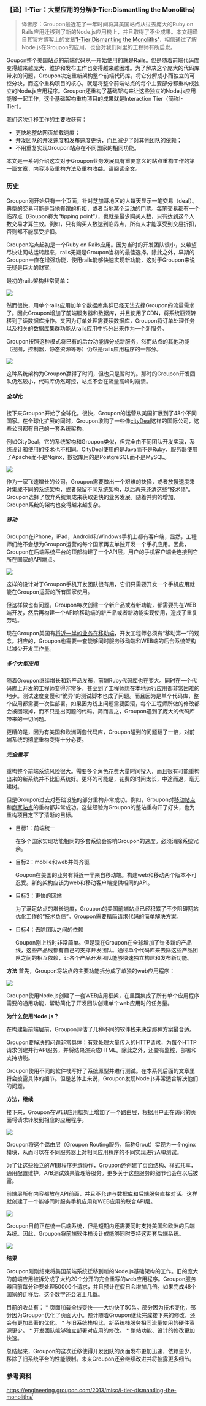 ### 【译】I-Tier：大型应用的分解(I-Tier:Dismantling the Monoliths)

>	译者序：Groupon最近花了一年时间将其美国站点从过去庞大的Ruby on Rails应用迁移到了新的Node.js应用栈上，并且取得了不少成果。本文翻译自其官方博客上的文章['I-Tier:Dismantling the Monoliths'](https://engineering.groupon.com/2013/misc/i-tier-dismantling-the-monoliths/)，相信通过了解Node.js在Groupon的应用，也会对我们阿里的工程师有所启发。

Goupon整个美国站点的前端代码从一开始使用的就是Rails。但是随着前端代码库变得越来越庞大，维护和发布工作也变得越来越困难。为了解决这个庞大的代码库带来的问题，Groupon决定重新架构整个前端代码库，将它分解成小而独立的可控分块。而这个重构项目的核心，就是将整个前端站点的每个主要部分都重构成独立的Node.js应用程序。Groupon还重构了基础架构来让这些独立的Node.js应用能够一起工作，这个基础架构重构项目的成果就是Interaction Tier（简称I-Tier）。

我们这次迁移工作的主要收获有：

*	更快地整站网页加载速度；
*	开发团队的开发速度和发布速度更快，而且减少了对其他团队的依赖；
*	不用重复实现Groupon站点在不同国家的相同功能。

本文是一系列介绍这次对于Groupon业务发展具有重要意义的站点重构工作的第一篇文章，内容涉及重构方法及重构收益。请阅读全文。

### 历史
Groupon刚开始只有一个页面，针对芝加哥地区的人每天显示一笔交易（deal）。典型的交易可能是当地餐馆的折扣，或者当地某个活动的门票。每笔交易都有一个临界点（Goupon称为“tipping point”），也就是最少购买人数，只有达到这个人数交易才算生效。例如，只有购买人数达到临界点，所有人才能享受到交易折扣，否则都不能享受折扣。

Groupon站点起初是一个Ruby on Rails应用。因为当时的开发团队很小，又希望尽快让网站运转起来，rails无疑是Groupon当初的最佳选择。除此之外，早期的Groupon一直在增强功能，使用rails能够快速实现新功能，这对于Groupon来说无疑是巨大的财富。

最初的rails架构非常简单：

![](https://engineering.groupon.com/wp-content/blogs.dir/3/files/2013/10/arch.png)

然而很快，用单个rails应用加单个数据库集群已经无法支撑Groupon的流量需求了。因此Groupon增加了前端服务器和数据库，并且使用了CDN，将系统瓶颈转移到了读数据库操作。又因为订单处理需要读数据库，Groupon将订单处理任务以及相关的数据库集群功能从rails应用中拆分出来作为一个新服务。

Groupon按照这种模式将已有的后台功能拆分成新服务，然而站点的其他功能（视图，控制器，静态资源等等）仍然是rails应用程序的一部分。

![](https://engineering.groupon.com/wp-content/blogs.dir/3/files/2013/10/arch2.png)

这种系统架构为Groupon赢得了时间，但也只是暂时的。那时的Groupon开发团队仍然较小，代码库仍然可控，站点不会在流量高峰时崩溃。

##### 全球化

接下来Groupon开始了全球化。很快，Groupon的运营从美国扩展到了48个不同国家。在全球化扩展的同时，Groupon收购了一些像[cityDeal](http://dealbook.nytimes.com/2010/05/18/groupon-makes-a-deal-for-citydeal/)这样的国际公司，这些公司都有自己的一套系统架构。

例如CityDeal，它的系统架构和Groupon类似，但完全由不同团队开发实现，系统设计和使用的技术也不相同。CityDeal使用的是Java而不是Ruby，服务器使用了Apache而不是Nginx，数据库用的是PostgreSQL而不是MySQL。

![](https://engineering.groupon.com/wp-content/blogs.dir/3/files/2013/10/arch3b.png)

作为一家飞速增长的公司，Groupon需要做出一个艰难的抉择，或者放慢速度来对集成不同的系统架构，或者保留不同系统架构，以后再来还清这些“技术债”。Groupon选择了放弃系统集成来获取更快的业务发展。随着并购的增加，Groupon系统的架构也变得越来越复杂。

##### 移动

Groupon在iPhone，iPad，Android和Windows手机上都有客户端，显然，工程师们绝不会想为Groupon运营的每个国家再去单独开发一个手机应用。因此，Groupon在后端系统平台的顶部构建了一个API层，用户的手机客户端会连接到它所在国家的API端点。

![](https://engineering.groupon.com/wp-content/blogs.dir/3/files/2013/10/arch4.png)

这样的设计对于Groupon手机开发团队很有用，它们只需要开发一个手机应用就能在Groupon运营的所有国家使用。

但这样做也有问题。Groupon每次创建一个新产品或者新功能，都需要先在WEB端开发，然后再构建一个API给移动端的新产品或者新功能实现使用，造成了重复劳动。

现在Groupon美国有[将近一半的业务在移动端](https://engineering.groupon.com/2013/misc/mobile-first-lessons-learned/)，开发工程师必须有“移动第一”的观念。相应的，Groupon也需要一套能够同时服务移动端和WEB端的后台系统架构以减少开发工作量。

##### 多个大型应用
随着Groupon继续增长和新产品发布，前端Ruby代码库也在变大。同时在一个代码库上开发的工程师变得非常多，甚至到了工程师想在本地运行应用都非常困难的地步。测试速度变慢和“诡异”的测试脚本也成了问题。而且因为是单个代码库，整个应用都需要一次性部署。如果因为线上问题需要回滚，每个工程师所做的修改都会被回滚掉，而不只是出问题的代码。简而言之，Groupon遇到了庞大的代码库带来的一切问题。

更糟的是，因为有美国和欧洲两套代码库，Groupon碰到的问题翻了一倍，对前端系统的彻底重构变得十分必要。

##### 完全重写
重构整个前端系统风险很大。需要多个角色花费大量时间投入，而且很有可能重构出来的新系统并不比旧系统好。更坏的可能是，花费的时间太长，中途而退，毫无建树。

但是Groupon过去对基础设施的部分重构非常成功。例如，Groupon对[移动站点](http://touch.groupon.com/)和[商家站点](https://www.grouponworks.com/merchant-resources/merchant-center)的重构都非常成功。这些经验为Groupon的整站重构开了好头，也为重构项目定下了清晰的目标。

*	目标1：前端统一

	在多个国家实现功能相同的多套系统会影响Groupon的速度。必须消除系统冗余。

*	目标2：mobile和web并驾齐驱

	Goupon在美国的业务有将近一半来自移动端。构建web和移动两个版本不可忍受。新的架构应该为web和移动客户端提供相同的API。

*	目标3：更快的网站

	为了满足站点的增长速度，Groupon的美国前端站点已经积累了不少阻碍网站优化工作的“技术负债”。Groupon需要精简请求代码的[简单解决方案](http://www.infoq.com/presentations/Simple-Made-Easy)。

*	目标4：去除团队之间的依赖

	Goupon刚上线时非常简单。但是现在Groupon在全球增加了许多新的产品线，这些产品线都有自己的支撑开发团队。通过单个代码库来去除这些产品团队之间的相互依赖，让各个产品开发团队能够快速独立构建和发布新功能。

**方法**
首先，Groupon将站点的主要功能拆分成了单独的web应用程序：

![](https://engineering.groupon.com/wp-content/blogs.dir/3/files/2013/10/arch52.png)

Groupon使用Node.js创建了一套WEB应用框架，在里面集成了所有单个应用程序需要的通用功能，帮助简化了开发团队创建单个web应用时的任务量。

**为什么使用Node.js？**

在构建新前端层前，Groupon评估了几种不同的软件栈来决定那种方案最合适。

Groupon要解决的问题非常具体：有效处理大量传入的HTTP请求，为每个HTTP请求创建并行API服务，并将结果渲染成HTML。除此之外，还要有监控，部署和支持功能。

Groupon使用不同的软件栈写好了系统原型并进行测试。在本系列后面的文章里将会披露具体的细节。但是总体上来说，Groupon发现Node.js非常适合解决他们的问题。

**方法，继续**

接下来，Groupon在WEB应用框架上增加了一个路由层，根据用户正在访问的页面将请求转发到相应的应用程序。

![](https://engineering.groupon.com/wp-content/blogs.dir/3/files/2013/10/arch6.png)

Groupon将这个路由层（Groupon Routing服务，简称Grout）实现为一个nginx模块，从而可以在不同服务器上对相同应用程序的不同实现进行A/B测试。

为了让这些独立的WEB程序无缝协作，Groupon还创建了页面结构、样式共享，通用配置维护，A/B测试效果管理等服务。更多关于这些服务的细节也会在以后披露。

前端层所有内容都放在API前面，并且不允许与数据库和后端服务直接对话。这样就创建了一个能够同时服务手机应用和WEB应用的联合API层。

![](https://engineering.groupon.com/wp-content/blogs.dir/3/files/2013/10/arch7a.png)

Groupon目前正在统一后端系统，但是短期内还需要同时支持美国和欧洲的后端系统。因此，Groupon将前端软件栈设计成能够同时支持这两套后端系统。

![](https://engineering.groupon.com/wp-content/blogs.dir/3/files/2013/10/arch9b.png)

**结果**

Groupon刚刚结束将美国前端系统迁移到新的Node.js基础架构的工作。旧的庞大的前端应用被拆分成了大约20个分开的完全重写的web应用程序。Groupon服务器目前每分钟要处理50000个请求，并且预计在假日会增加几倍。如果完成48个国家的迁移后，这个数字还会滚上几番。

目前的收益有：
	*	页面加载全线变快——大约快了50%。部分因为技术变化，部分因为Groupon优化了页面大小。预计随着Groupon继续完成接下来的修改，还会有更加显著的优化。
	*	与旧系统栈相比，新系统栈服务相同流量使用的硬件资源更少。
	*	开发团队能够独立部署对应用的修改。
	*	整站功能、设计的修改更加快速。

总结起来，Groupon的这次迁移使得开发团队的页面发布更加迅速，依赖更少，移除了旧系统平台的性能限制。未来Groupon还会继续改进并将披露更多细节。

### 参考资料
<https://engineering.groupon.com/2013/misc/i-tier-dismantling-the-monoliths/>